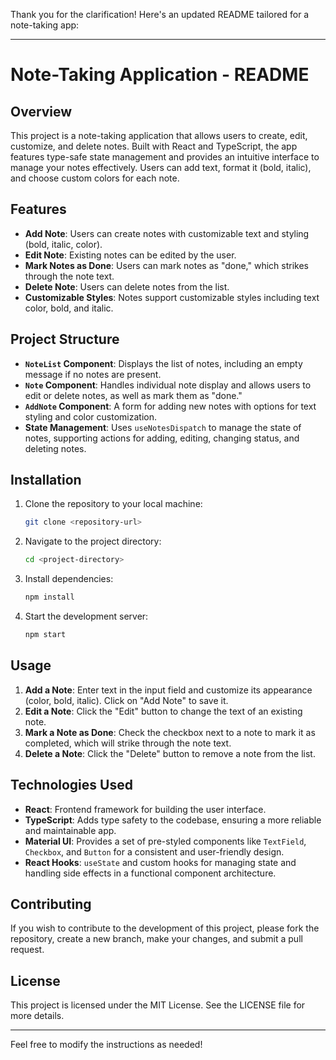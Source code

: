 Thank you for the clarification! Here's an updated README tailored for a note-taking app:

---

# Note-Taking Application - README

## Overview

This project is a note-taking application that allows users to create, edit, customize, and delete notes. Built with React and TypeScript, the app features type-safe state management and provides an intuitive interface to manage your notes effectively. Users can add text, format it (bold, italic), and choose custom colors for each note.

## Features

- **Add Note**: Users can create notes with customizable text and styling (bold, italic, color).
- **Edit Note**: Existing notes can be edited by the user.
- **Mark Notes as Done**: Users can mark notes as "done," which strikes through the note text.
- **Delete Note**: Users can delete notes from the list.
- **Customizable Styles**: Notes support customizable styles including text color, bold, and italic.

## Project Structure

- **`NoteList` Component**: Displays the list of notes, including an empty message if no notes are present.
- **`Note` Component**: Handles individual note display and allows users to edit or delete notes, as well as mark them as "done."
- **`AddNote` Component**: A form for adding new notes with options for text styling and color customization.
- **State Management**: Uses `useNotesDispatch` to manage the state of notes, supporting actions for adding, editing, changing status, and deleting notes.

## Installation

1. Clone the repository to your local machine:
   ```bash
   git clone <repository-url>
   ```
2. Navigate to the project directory:
   ```bash
   cd <project-directory>
   ```
3. Install dependencies:
   ```bash
   npm install
   ```
4. Start the development server:
   ```bash
   npm start
   ```

## Usage

1. **Add a Note**: Enter text in the input field and customize its appearance (color, bold, italic). Click on "Add Note" to save it.
2. **Edit a Note**: Click the "Edit" button to change the text of an existing note.
3. **Mark a Note as Done**: Check the checkbox next to a note to mark it as completed, which will strike through the note text.
4. **Delete a Note**: Click the "Delete" button to remove a note from the list.

## Technologies Used

- **React**: Frontend framework for building the user interface.
- **TypeScript**: Adds type safety to the codebase, ensuring a more reliable and maintainable app.
- **Material UI**: Provides a set of pre-styled components like `TextField`, `Checkbox`, and `Button` for a consistent and user-friendly design.
- **React Hooks**: `useState` and custom hooks for managing state and handling side effects in a functional component architecture.

## Contributing

If you wish to contribute to the development of this project, please fork the repository, create a new branch, make your changes, and submit a pull request.

## License

This project is licensed under the MIT License. See the LICENSE file for more details.

---

Feel free to modify the instructions as needed!

